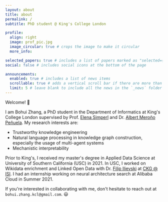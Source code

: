 ```yaml
---
layout: about
title: about
permalink: /
subtitle: PhD student @ King's College London

profile:
  align: right
  image: prof_pic.jpg
  image_circular: true # crops the image to make it circular
  more_info: 

selected_papers: true # includes a list of papers marked as "selected={true}"
social: false # includes social icons at the bottom of the page

announcements:
  enabled: true # includes a list of news items
  scrollable: true # adds a vertical scroll bar if there are more than 3 news items
  limit: 5 # leave blank to include all the news in the `_news` folder
---
```


Welcome! 👋 

I am Bohui Zhang, a PhD student in the Department of Informatics at King's College London supervised by Prof. [Elena Simperl](http://elenasimperl.eu/) and Dr. [Albert Meroño Peñuela](https://www.albertmeronyo.org/). My research interests are:

* Trustworthy knowledge engineering
* Natural language processing in knowledge graph construction, especially the usage of multi-agent systems
* Mechanistic interpretability

Prior to King's, I received my master's degree in Applied Data Science at University of Southern California (USC) in 2021. In USC, I worked on Wikidata enrichment and Linked Open Data with Dr. [Filip Ilievski](http://www.ilievski.info/) at [CKG @ ISI](https://www.isi.edu/centers-ckg/). I had an internship working on neural architecture search at Alibaba Cloud in Summer 2021. 

If you're interested in collaborating with me, don't hesitate to reach out at `bohui.zhang.kcl@gmail.com`. 😃